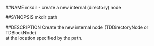 ##NAME
  mkdir - create a new internal (directory) node

##SYNOPSIS
  mkdir path

##DESCRIPTION
  Create the new internal node (TDDirectoryNode or TDBlockNode)  
  at the location specified by the path.
